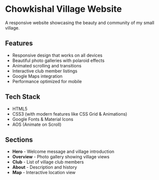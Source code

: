 # Chowkishal Village Website

A responsive website showcasing the beauty and community of my small village.

## Features

- Responsive design that works on all devices
- Beautiful photo galleries with polaroid effects
- Animated scrolling and transitions
- Interactive club member listings
- Google Maps integration
- Performance optimized for mobile

## Tech Stack

- HTML5
- CSS3 (with modern features like CSS Grid & Animations)
- Google Fonts & Material Icons
- AOS (Animate on Scroll)


## Sections

- **Hero** - Welcome message and village introduction
- **Overview** - Photo gallery showing village views
- **Club** - List of village club members
- **About** - Description and history
- **Map** - Interactive location view
